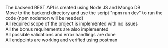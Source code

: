 The backend REST API is created using Node JS and Mongo DB <br>
Move to the backend directory and use the script "npm run dev" to run the code  {npm nodemon will be needed} <br>
All required scope of the project is implemented with no issues <br>
All the bonus requirements are also implemented <br>
All possible validations and error handlings are done <br>
All endpoints are working and verified using postman <br>
